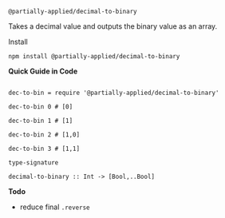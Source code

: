 
`@partially-applied/decimal-to-binary`

Takes a decimal value and outputs the binary value as an array.

Install

```livescript
npm install @partially-applied/decimal-to-binary
```
**Quick Guide in Code**

```livescript

dec-to-bin = require '@partially-applied/decimal-to-binary'

dec-to-bin 0 # [0]

dec-to-bin 1 # [1]

dec-to-bin 2 # [1,0]

dec-to-bin 3 # [1,1]

```

`type-signature`

```livescript
decimal-to-binary :: Int -> [Bool,..Bool]
```



**Todo**

- reduce final `.reverse`

